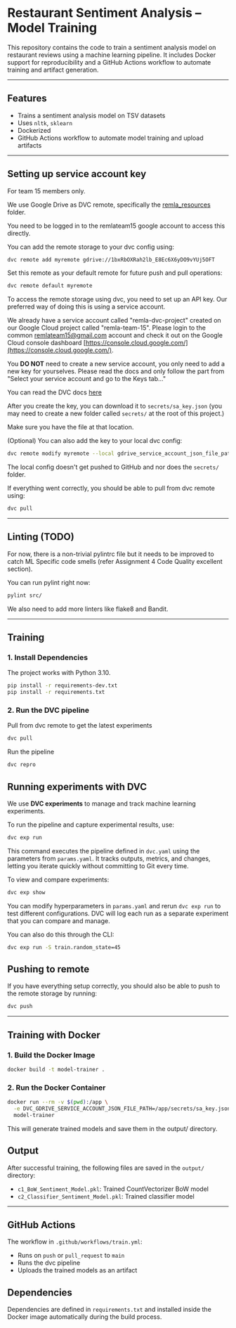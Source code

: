 # Restaurant Sentiment Analysis – Model Training

This repository contains the code to train a sentiment analysis model on restaurant reviews using a machine learning pipeline.
It includes Docker support for reproducibility and a GitHub Actions workflow to automate training and artifact generation.

---

## Features

- Trains a sentiment analysis model on TSV datasets
- Uses `nltk`, `sklearn`
- Dockerized
- GitHub Actions workflow to automate model training and upload artifacts

---

## Setting up service account key

For team 15 members only.

We use Google Drive as DVC remote, specifically the [remla_resources](https://drive.google.com/drive/folders/1bxRbOXRah2lb_E8Ec6X6yDO9vYUj5OFT?usp=sharing) folder.

You need to be logged in to the remlateam15 google account to access this directly.

You can add the remote storage to your dvc config using:

```zsh
dvc remote add myremote gdrive://1bxRbOXRah2lb_E8Ec6X6yDO9vYUj5OFT
```

Set this remote as your default remote for future push and pull operations:

```zsh
dvc remote default myremote
```

To access the remote storage using dvc, you need to set up an API key. Our preferred way of doing this
is using a service account.

We already have a service account called "remla-dvc-project" created on our Google Cloud project called "remla-team-15". Please login to the
common remlateam15@gmail.com account and check it out on the Google Cloud console dashboard [https://console.cloud.google.com/](https://console.cloud.google.com/).

You **DO NOT** need to create a new service account, you only need to add a new key for yourselves.
Please read the docs and only follow the part from "Select your service account and go to the Keys tab..."

You can read the DVC docs [here](https://dvc.org/doc/user-guide/data-management/remote-storage/google-drive#using-service-accounts)

After you create the key, you can download it to `secrets/sa_key.json` (you may
need to create a new folder called `secrets/` at the root of this project.)

Make sure you have the file at that location.

(Optional)
You can also add the key to your local dvc config:

```zsh
dvc remote modify myremote --local gdrive_service_account_json_file_path secrets/sa_key.json
```

The local config doesn't get pushed to GitHub and nor does the `secrets/` folder.

If everything went correctly, you should be able to pull from dvc remote using:

```zsh
dvc pull
```

---

## Linting (TODO)

For now, there is a non-trivial pylintrc file but it needs to be improved to catch ML Specific code smells (refer Assignment 4 Code Quality excellent section).

You can run pylint right now:

```zsh
pylint src/
```

We also need to add more linters like flake8 and Bandit.

---

## Training

### 1. Install Dependencies

The project works with Python 3.10.

```bash
pip install -r requirements-dev.txt
pip install -r requirements.txt
```

### 2. Run the DVC pipeline

Pull from dvc remote to get the latest experiments

```bash
dvc pull
```

Run the pipeline

```bash
dvc repro
```

## Running experiments with DVC

We use **DVC experiments** to manage and track machine learning experiments.

To run the pipeline and capture experimental results, use:

```zsh
dvc exp run
```

This command executes the pipeline defined in `dvc.yaml` using the parameters from `params.yaml`.
It tracks outputs, metrics, and changes, letting you iterate quickly without committing to Git every time.

To view and compare experiments:

```zsh
dvc exp show
```

You can modify hyperparameters in `params.yaml` and rerun `dvc exp run` to test different configurations.
DVC will log each run as a separate experiment that you can compare and manage.

You can also do this through the CLI:

```zsh
dvc exp run -S train.random_state=45
```

## Pushing to remote

If you have everything setup correctly, you should also be able to push to the remote storage by running:

```zsh
dvc push
```

---

## Training with Docker

### 1. Build the Docker Image

```bash
docker build -t model-trainer .
```

### 2. Run the Docker Container

```bash
docker run --rm -v $(pwd):/app \
  -e DVC_GDRIVE_SERVICE_ACCOUNT_JSON_FILE_PATH=/app/secrets/sa_key.json \
  model-trainer
```

This will generate trained models and save them in the output/ directory.

## Output

After successful training, the following files are saved in the `output/` directory:

- `c1_BoW_Sentiment_Model.pkl`: Trained CountVectorizer BoW model
- `c2_Classifier_Sentiment_Model.pkl`: Trained classifier model

---

## GitHub Actions

The workflow in `.github/workflows/train.yml`:

- Runs on `push` or `pull_request` to `main`
- Runs the dvc pipeline
- Uploads the trained models as an artifact

## Dependencies

Dependencies are defined in `requirements.txt` and installed inside the Docker image automatically during the build process.
